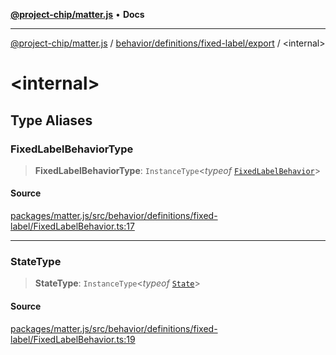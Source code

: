 [**@project-chip/matter.js**](../../../../../README.md) • **Docs**

***

[@project-chip/matter.js](../../../../../modules.md) / [behavior/definitions/fixed-label/export](../README.md) / \<internal\>

# \<internal\>

## Type Aliases

### FixedLabelBehaviorType

> **FixedLabelBehaviorType**: `InstanceType`\<*typeof* [`FixedLabelBehavior`](../README.md#fixedlabelbehavior)\>

#### Source

[packages/matter.js/src/behavior/definitions/fixed-label/FixedLabelBehavior.ts:17](https://github.com/project-chip/matter.js/blob/7a8cbb56b87d4ccf34bec5a9a95ab40a1711324f/packages/matter.js/src/behavior/definitions/fixed-label/FixedLabelBehavior.ts#L17)

***

### StateType

> **StateType**: `InstanceType`\<*typeof* [`State`](../classes/FixedLabelServer.md#state-1)\>

#### Source

[packages/matter.js/src/behavior/definitions/fixed-label/FixedLabelBehavior.ts:19](https://github.com/project-chip/matter.js/blob/7a8cbb56b87d4ccf34bec5a9a95ab40a1711324f/packages/matter.js/src/behavior/definitions/fixed-label/FixedLabelBehavior.ts#L19)

